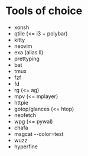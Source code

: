 # Tools of choice

- xonsh
- qtile (<= i3 + polybar)
- kitty
- neovim
- exa (alias ll)
- prettyping
- bat
- tmux
- fzf
- fd
- rg (<= ag)
- mpv (<= mplayer)
- httpie
- gotop/glances (<= htop)
- neofetch
- wpg (<= pywal)
- chafa
- msgcat --color=test
- wuzz
- hyperfine
